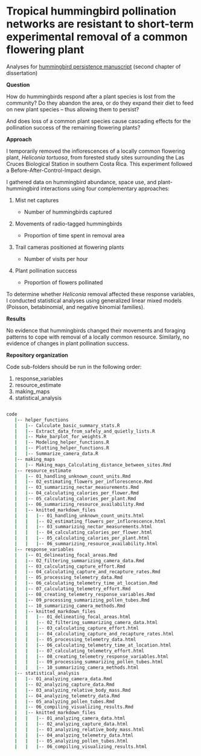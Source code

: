 # Tropical hummingbird pollination networks are resistant to short-term experimental removal of a common flowering plant

Analyses for [hummingbird persistence manuscript](https://www.biorxiv.org/content/10.1101/2022.02.24.481682v3) (second chapter of dissertation)

**Question** 

How do hummingbirds respond after a plant species is lost from the community? Do they abandon the area, or do they expand their diet to feed on new plant species – thus allowing them to persist? 

And does loss of a common plant species cause cascading effects for the pollination success of the remaining flowering plants?

**Approach**

I temporarily removed the inflorescences of a locally common flowering plant, *Heliconia tortuosa*, from forested study sites surrounding the Las Cruces Biological Station in southern Costa Rica. This experiment followed a Before-After-Control-Impact design.

I gathered data on hummingbird abundance, space use, and plant-hummingbird interactions using four complementary approaches:

1.	Mist net captures
    -	Number of hummingbirds captured

2.	Movements of radio-tagged hummingbirds
    -	Proportion of time spent in removal area

3.	Trail cameras positioned at flowering plants
    -	Number of visits per hour

4.	Plant pollination success
    -	Proportion of flowers pollinated

To determine whether *Heliconia* removal affected these response variables, I conducted statistical analyses using generalized linear mixed models (Poisson, betabinomial, and negative binomial families).

**Results**

No evidence that hummingbirds changed their movements and foraging patterns to cope with removal of a locally common resource. Similarly, no evidence of changes in plant pollination success.

**Repository organization**

Code sub-folders should be run in the following order:

1. response_variables
2. resource_estimate
3. making_maps
4. statistical_analysis

```bash

code
   |-- helper_functions
   |   |-- Calculate_basic_summary_stats.R
   |   |-- Extract_data_from_safely_and_quietly_lists.R
   |   |-- Make_barplot_for_weights.R
   |   |-- Modeling_helper_functions.R
   |   |-- Plotting_helper_functions.R
   |   |-- Summarize_camera_data.R
   |-- making_maps
   |   |-- Making_maps_Calculating_distance_between_sites.Rmd
   |-- resource_estimate
   |   |-- 01_handling_unknown_count_units.Rmd
   |   |-- 02_estimating_flowers_per_inflorescence.Rmd
   |   |-- 03_summarizing_nectar_measurements.Rmd
   |   |-- 04_calculating_calories_per_flower.Rmd
   |   |-- 05_calculating_calories_per_plant.Rmd
   |   |-- 06_summarizing_resource_availability.Rmd
   |   |-- knitted_markdown_files
   |   |   |-- 01_handling_unknown_count_units.html
   |   |   |-- 02_estimating_flowers_per_inflorescence.html
   |   |   |-- 03_summarizing_nectar_measurements.html
   |   |   |-- 04_calculating_calories_per_flower.html
   |   |   |-- 05_calculating_calories_per_plant.html
   |   |   |-- 06_summarizing_resource_availability.html
   |-- response_variables
   |   |-- 01_delineating_focal_areas.Rmd
   |   |-- 02_filtering_summarizing_camera_data.Rmd
   |   |-- 03_calculating_capture_effort.Rmd
   |   |-- 04_calculating_capture_and_recapture_rates.Rmd
   |   |-- 05_processing_telemetry_data.Rmd
   |   |-- 06_calculating_telemetry_time_at_location.Rmd
   |   |-- 07_calculating_telemetry_effort.Rmd
   |   |-- 08_creating_telemetry_response_variables.Rmd
   |   |-- 09_processing_summarizing_pollen_tubes.Rmd
   |   |-- 10_summarizing_camera_methods.Rmd
   |   |-- knitted_markdown_files
   |   |   |-- 01_delineating_focal_areas.html
   |   |   |-- 02_filtering_summarizing_camera_data.html
   |   |   |-- 03_calculating_capture_effort.html
   |   |   |-- 04_calculating_capture_and_recapture_rates.html
   |   |   |-- 05_processing_telemetry_data.html
   |   |   |-- 06_calculating_telemetry_time_at_location.html
   |   |   |-- 07_calculating_telemetry_effort.html
   |   |   |-- 08_creating_telemetry_response_variables.html
   |   |   |-- 09_processing_summarizing_pollen_tubes.html
   |   |   |-- 10_summarizing_camera_methods.html
   |-- statistical_analysis
   |   |-- 01_analyzing_camera_data.Rmd
   |   |-- 02_analyzing_capture_data.Rmd
   |   |-- 03_analyzing_relative_body_mass.Rmd
   |   |-- 04_analyzing_telemetry_data.Rmd
   |   |-- 05_analyzing_pollen_tubes.Rmd
   |   |-- 06_compiling_visualizing_results.Rmd
   |   |-- knitted_markdown_files
   |   |   |-- 01_analyzing_camera_data.html
   |   |   |-- 02_analyzing_capture_data.html
   |   |   |-- 03_analyzing_relative_body_mass.html
   |   |   |-- 04_analyzing_telemetry_data.html
   |   |   |-- 05_analyzing_pollen_tubes.html
   |   |   |-- 06_compiling_visualizing_results.html
   
  ```
